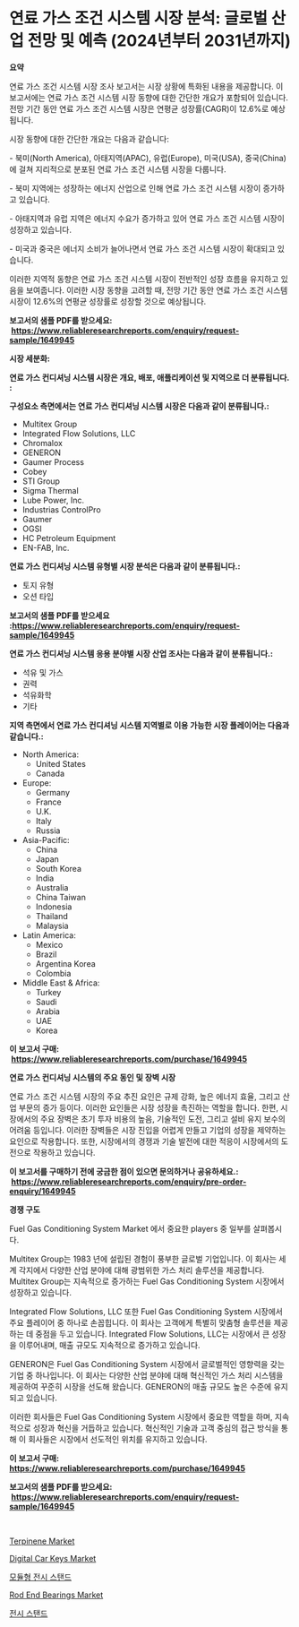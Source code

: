 <p><h1>연료 가스 조건 시스템 시장 분석: 글로벌 산업 전망 및 예측 (2024년부터 2031년까지)</h1></p><p><strong>요약</strong></p>
<p><p>연료 가스 조건 시스템 시장 조사 보고서는 시장 상황에 특화된 내용을 제공합니다. 이 보고서에는 연료 가스 조건 시스템 시장 동향에 대한 간단한 개요가 포함되어 있습니다. 전망 기간 동안 연료 가스 조건 시스템 시장은 연평균 성장률(CAGR)이 12.6%로 예상됩니다.</p><p>시장 동향에 대한 간단한 개요는 다음과 같습니다:</p><p>- 북미(North America), 아태지역(APAC), 유럽(Europe), 미국(USA), 중국(China)에 걸쳐 지리적으로 분포된 연료 가스 조건 시스템 시장을 다룹니다.</p><p>- 북미 지역에는 성장하는 에너지 산업으로 인해 연료 가스 조건 시스템 시장이 증가하고 있습니다.</p><p>- 아태지역과 유럽 지역은 에너지 수요가 증가하고 있어 연료 가스 조건 시스템 시장이 성장하고 있습니다.</p><p>- 미국과 중국은 에너지 소비가 늘어나면서 연료 가스 조건 시스템 시장이 확대되고 있습니다.</p><p>이러한 지역적 동향은 연료 가스 조건 시스템 시장이 전반적인 성장 흐름을 유지하고 있음을 보여줍니다. 이러한 시장 동향을 고려할 때, 전망 기간 동안 연료 가스 조건 시스템 시장이 12.6%의 연평균 성장률로 성장할 것으로 예상됩니다.</p></p>
<p><strong>보고서의 샘플 PDF를 받으세요: &nbsp;<a href="https://www.reliableresearchreports.com/enquiry/request-sample/1649945">https://www.reliableresearchreports.com/enquiry/request-sample/1649945</a></strong></p>
<p><strong>시장 세분화:</strong></p>
<p><strong> 연료 가스 컨디셔닝 시스템 시장은 개요, 배포, 애플리케이션 및 지역으로 더 분류됩니다. :</strong></p>
<p><strong>구성요소 측면에서는 연료 가스 컨디셔닝 시스템 시장은 다음과 같이 분류됩니다.:</strong></p>
<p><ul><li>Multitex Group</li><li>Integrated Flow Solutions, LLC</li><li>Chromalox</li><li>GENERON</li><li>Gaumer Process</li><li>Cobey</li><li>STI Group</li><li>Sigma Thermal</li><li>Lube Power, Inc.</li><li>Industrias ControlPro</li><li>Gaumer</li><li>OGSI</li><li>HC Petroleum Equipment</li><li>EN-FAB, Inc.</li></ul></p>
<p><strong> 연료 가스 컨디셔닝 시스템 유형별 시장 분석은 다음과 같이 분류됩니다.:</strong></p>
<p><ul><li>토지 유형</li><li>오션 타입</li></ul></p>
<p><strong>보고서의 샘플 PDF를 받으세요 :<a href="https://www.reliableresearchreports.com/enquiry/request-sample/1649945">https://www.reliableresearchreports.com/enquiry/request-sample/1649945</a></strong></p>
<p><strong> 연료 가스 컨디셔닝 시스템 응용 분야별 시장 산업 조사는 다음과 같이 분류됩니다.:</strong></p>
<p><ul><li>석유 및 가스</li><li>권력</li><li>석유화학</li><li>기타</li></ul></p>
<p><strong>지역 측면에서 연료 가스 컨디셔닝 시스템 지역별로 이용 가능한 시장 플레이어는 다음과 같습니다.:</strong></p>
<p><ul>
    <li>
        North America:
        <ul>
            <li>United States</li>
            <li>Canada</li>
        </ul>
    </li>
    <li>
        Europe:
        <ul>
            <li>Germany</li>
            <li>France</li>
            <li>U.K.</li>
            <li>Italy</li>
            <li>Russia</li>
        </ul>
    </li>
    <li>
        Asia-Pacific:
        <ul>
            <li>China</li>
            <li>Japan</li>
            <li>South Korea</li>
            <li>India</li>
            <li>Australia</li>
            <li>China Taiwan</li>
            <li>Indonesia</li>
            <li>Thailand</li>
            <li>Malaysia</li>
        </ul>
    </li>
    <li>
        Latin America:
        <ul>
            <li>Mexico</li>
            <li>Brazil</li>
            <li>Argentina Korea</li>
            <li>Colombia</li>
        </ul>
    </li>
    <li>
        Middle East & Africa:
        <ul>
            <li>Turkey</li>
            <li>Saudi</li>
            <li>Arabia</li>
            <li>UAE</li>
            <li>Korea</li>
        </ul>
    </li>
    </ul></p>
<p><strong>이 보고서 구매: &nbsp;<a href="https://www.reliableresearchreports.com/purchase/1649945">https://www.reliableresearchreports.com/purchase/1649945</a></strong></p>
<p><strong>연료 가스 컨디셔닝 시스템의 주요 동인 및 장벽 시장</strong></p>
<p><p>연료 가스 조건 시스템 시장의 주요 추진 요인은 규제 강화, 높은 에너지 효율, 그리고 산업 부문의 증가 등이다. 이러한 요인들은 시장 성장을 촉진하는 역할을 합니다. 한편, 시장에서의 주요 장벽은 초기 투자 비용의 높음, 기술적인 도전, 그리고 설비 유지 보수의 어려움 등입니다. 이러한 장벽들은 시장 진입을 어렵게 만들고 기업의 성장을 제약하는 요인으로 작용합니다. 또한, 시장에서의 경쟁과 기술 발전에 대한 적응이 시장에서의 도전으로 작용하고 있습니다.</p></p>
<p><strong>이 보고서를 구매하기 전에 궁금한 점이 있으면 문의하거나 공유하세요.: &nbsp;<a href="https://www.reliableresearchreports.com/enquiry/pre-order-enquiry/1649945">https://www.reliableresearchreports.com/enquiry/pre-order-enquiry/1649945</a></strong></p>
<p><strong>경쟁 구도</strong></p>
<p><p>Fuel Gas Conditioning System Market 에서 중요한 players 중 일부를 살펴봅시다. </p><p>Multitex Group는 1983 년에 설립된 경험이 풍부한 글로벌 기업입니다. 이 회사는 세계 각지에서 다양한 산업 분야에 대해 광범위한 가스 처리 솔루션을 제공합니다. Multitex Group는 지속적으로 증가하는 Fuel Gas Conditioning System 시장에서 성장하고 있습니다. </p><p>Integrated Flow Solutions, LLC 또한 Fuel Gas Conditioning System 시장에서 주요 플레이어 중 하나로 손꼽힙니다. 이 회사는 고객에게 특별히 맞춤형 솔루션을 제공하는 데 중점을 두고 있습니다. Integrated Flow Solutions, LLC는 시장에서 큰 성장을 이루어내며, 매출 규모도 지속적으로 증가하고 있습니다. </p><p>GENERON은 Fuel Gas Conditioning System 시장에서 글로벌적인 영향력을 갖는 기업 중 하나입니다. 이 회사는 다양한 산업 분야에 대해 혁신적인 가스 처리 시스템을 제공하여 꾸준히 시장을 선도해 왔습니다. GENERON의 매출 규모도 높은 수준에 유지되고 있습니다.</p><p>이러한 회사들은 Fuel Gas Conditioning System 시장에서 중요한 역할을 하며, 지속적으로 성장과 혁신을 거듭하고 있습니다. 혁신적인 기술과 고객 중심의 접근 방식을 통해 이 회사들은 시장에서 선도적인 위치를 유지하고 있습니다.</p></p>
<p><strong>이 보고서 구매: &nbsp; <a href="https://www.reliableresearchreports.com/purchase/1649945">https://www.reliableresearchreports.com/purchase/1649945</a></strong></p>
<p><strong>보고서의 샘플 PDF를 받으세요: &nbsp;<a href="https://www.reliableresearchreports.com/enquiry/request-sample/1649945">https://www.reliableresearchreports.com/enquiry/request-sample/1649945</a></strong><strong></strong></p>
<p>&nbsp;</p>
<p><p><a href="https://sulfuric-clavicle-d39.notion.site/Terpinene-Market-Size-and-Growth-Market-Segmentation-Regional-and-Country-Breakdowns-and-Market-T-4682b93db53942458cb5d1279b0b1623">Terpinene Market</a></p><p><a href="https://issuu.com/reportprime-2/docs/digital-car-keys-market-size-2030.pptx">Digital Car Keys Market</a></p><p><a href="https://github.com/nuekbpymrrz5/Market-Research-Report-List-1/blob/main/92848669853.md">모듈형 전시 스탠드</a></p><p><a href="https://view.publitas.com/reportprime-1/rod-end-bearings-market-research-report-unlocks-analysis-on-the-market-financial-status-market-size-and-market-revenue-upto-2031/">Rod End Bearings Market</a></p><p><a href="https://github.com/BrettWeberrt8767765/Market-Research-Report-List-1/blob/main/51107389854.md">전시 스탠드</a></p></p>
